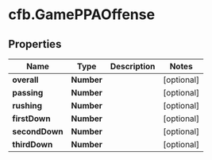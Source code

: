 # cfb.GamePPAOffense

## Properties
Name | Type | Description | Notes
------------ | ------------- | ------------- | -------------
**overall** | **Number** |  | [optional] 
**passing** | **Number** |  | [optional] 
**rushing** | **Number** |  | [optional] 
**firstDown** | **Number** |  | [optional] 
**secondDown** | **Number** |  | [optional] 
**thirdDown** | **Number** |  | [optional] 


